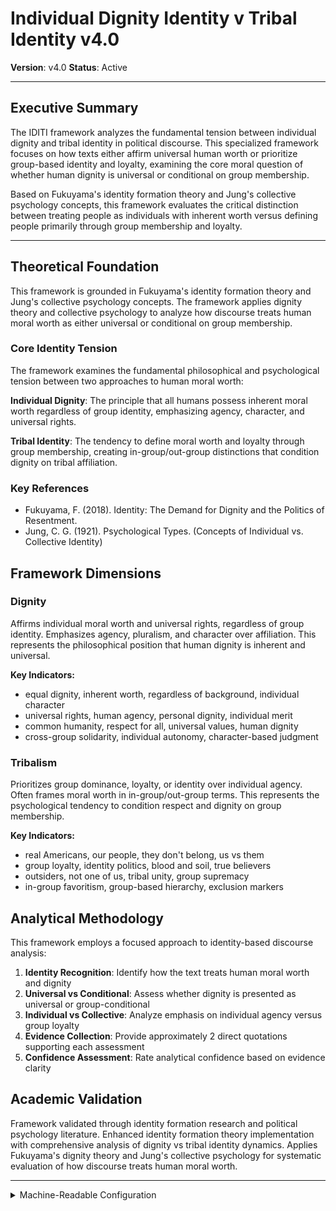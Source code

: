 # Individual Dignity Identity v Tribal Identity v4.0
**Version**: v4.0
**Status**: Active

---

## Executive Summary

The IDITI framework analyzes the fundamental tension between individual dignity and tribal identity in political discourse. This specialized framework focuses on how texts either affirm universal human worth or prioritize group-based identity and loyalty, examining the core moral question of whether human dignity is universal or conditional on group membership.

Based on Fukuyama's identity formation theory and Jung's collective psychology concepts, this framework evaluates the critical distinction between treating people as individuals with inherent worth versus defining people primarily through group membership and loyalty.

---

## Theoretical Foundation

This framework is grounded in Fukuyama's identity formation theory and Jung's collective psychology concepts. The framework applies dignity theory and collective psychology to analyze how discourse treats human moral worth as either universal or conditional on group membership.

### Core Identity Tension

The framework examines the fundamental philosophical and psychological tension between two approaches to human moral worth:

**Individual Dignity**: The principle that all humans possess inherent moral worth regardless of group identity, emphasizing agency, character, and universal rights.

**Tribal Identity**: The tendency to define moral worth and loyalty through group membership, creating in-group/out-group distinctions that condition dignity on tribal affiliation.

### Key References

- Fukuyama, F. (2018). Identity: The Demand for Dignity and the Politics of Resentment.
- Jung, C. G. (1921). Psychological Types. (Concepts of Individual vs. Collective Identity)

## Framework Dimensions

### Dignity

Affirms individual moral worth and universal rights, regardless of group identity. Emphasizes agency, pluralism, and character over affiliation. This represents the philosophical position that human dignity is inherent and universal.

**Key Indicators:**
- equal dignity, inherent worth, regardless of background, individual character
- universal rights, human agency, personal dignity, individual merit
- common humanity, respect for all, universal values, human dignity
- cross-group solidarity, individual autonomy, character-based judgment

### Tribalism

Prioritizes group dominance, loyalty, or identity over individual agency. Often frames moral worth in in-group/out-group terms. This represents the psychological tendency to condition respect and dignity on group membership.

**Key Indicators:**
- real Americans, our people, they don't belong, us vs them
- group loyalty, identity politics, blood and soil, true believers
- outsiders, not one of us, tribal unity, group supremacy
- in-group favoritism, group-based hierarchy, exclusion markers

## Analytical Methodology

This framework employs a focused approach to identity-based discourse analysis:

1. **Identity Recognition**: Identify how the text treats human moral worth and dignity
2. **Universal vs Conditional**: Assess whether dignity is presented as universal or group-conditional
3. **Individual vs Collective**: Analyze emphasis on individual agency versus group loyalty
4. **Evidence Collection**: Provide approximately 2 direct quotations supporting each assessment
5. **Confidence Assessment**: Rate analytical confidence based on evidence clarity

## Academic Validation

Framework validated through identity formation research and political psychology literature. Enhanced identity formation theory implementation with comprehensive analysis of dignity vs tribal identity dynamics. Applies Fukuyama's dignity theory and Jung's collective psychology for systematic evaluation of how discourse treats human moral worth.

---

<details><summary>Machine-Readable Configuration</summary>

```json
{
  "name": "iditi",
  "version": "v4.0",
  "display_name": "Individual Dignity Identity v Tribal Identity v4.0",
  "analysis_variants": {
    "default": {
      "description": "Complete implementation of the Individual Dignity Identity v Tribal Identity methodology",
      "analysis_prompt": "You are an expert analyst with deep knowledge of moral psychology, political discourse, and value analysis. Your task is to analyze the provided text using Individual Dignity Identity v Tribal Identity. The IDITI framework analyzes the fundamental tension between individual dignity and tribal identity in political discourse. This framework examines the following dimensions: - **Dignity**: Affirms individual moral worth and universal rights, regardless of group identity (look for: equal dignity, inherent worth, regardless of background, individual character, universal rights) - **Tribalism**: Prioritizes group dominance, loyalty, or identity over individual agency (look for: real Americans, our people, they don't belong, us vs them, group loyalty) For each dimension, follow this process: 1. Read the text systematically for relevant patterns and language 2. Identify specific evidence and quotations 3. Score the dimension from 0.0 to 1.0 based on strength and frequency of evidence 4. Provide approximately 2 direct quotations supporting each score 5. Assess your confidence in the scoring based on evidence clarity"
    }
  },
  "output_contract": {
    "schema": {
      "worldview": "string",
      "dignity_score": "number",
      "dignity_confidence": "number",
      "dignity_evidence": "array",
      "tribalism_score": "number",
      "tribalism_confidence": "number", 
      "tribalism_evidence": "array",
      "overall_analysis_confidence": "number",
      "key_patterns_observed": "string"
    },
    "instructions": "IMPORTANT: Your response MUST be a single, valid JSON object and nothing else. Do not include any text, explanations, or markdown code fences before or after the JSON object."
  },
  "calculation_spec": {
    "identity_axis_score": "Dignity score minus Tribalism score",
    "identity_intensity": "Absolute value of axis score"
  }
}
```

</details>